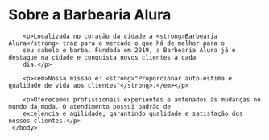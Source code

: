 <!DOCTYPE html>
<html lang="pt-br">
    <head>
        <meta charset="UTF-8">
        <title>Barbearia Alura</title>
    </head>
    <body>
        <h1>Sobre a Barbearia Alura</h1>
        
        <p>Localizada no coração da cidade a <strong>Barbearia Alura</strong> traz para o mercado o que há de melhor para o
        seu cabelo e barba. Fundada em 2019, a Barbearia Alura já é destaque na cidade e conquista novos clientes a cada
        dia.</p>
        
        <p><em>Nossa missão é: <strong>"Proporcionar auto-estima e qualidade de vida aos clientes"</strong>.</em></p>
        
        <p>Oferecemos profissionais experientes e antenados ás mudanças no mundo da moda. O atendimento possui padrão de
        excelencia e agilidade, garantindo qualidade e satisfação dos nossos clientes.</p>
     </body>
 </html>
